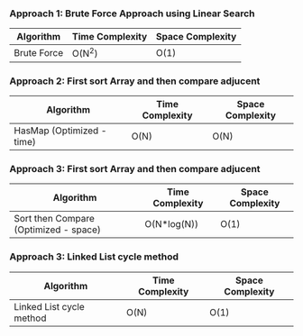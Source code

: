 ### Approach 1: Brute Force Approach using Linear Search


| Algorithm              | Time Complexity   | Space Complexity  |
|----------------------- | ----------------- | ----------------- |
| Brute Force            | O(N<sup>2</sup>)  | O(1)              |

### Approach 2:  First sort Array and then compare adjucent


| Algorithm                       | Time Complexity   | Space Complexity  |
|-------------------------------- | ----------------- | ----------------- |
| HasMap (Optimized - time)       | O(N)              | O(N)              |

### Approach 3:  First sort Array and then compare adjucent


| Algorithm                              | Time Complexity   | Space Complexity  |
|--------------------------------------- | ----------------- | ----------------- |
| Sort then Compare (Optimized - space)  | O(N*log(N))       | O(1)              |

### Approach 3:  Linked List cycle method


| Algorithm                              | Time Complexity   | Space Complexity  |
|--------------------------------------- | ----------------- | ----------------- |
| Linked List cycle method               | O(N)              | O(1)              |
